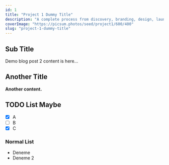 ```yaml
---
id: 1
title: "Project 1 Dummy Title"
description: "A complete process from discovery, branding, design, launch to post-launch optimization."
coverImage: "https://picsum.photos/seed/project1/600/400"
slug: "project-1-dummy-title"
---
```


## Sub Title

Demo blog post 2 content is here...

## Another Title

**Another content.**

## TODO List Maybe

- [x] A
- [ ] B
- [x] C

### Normal List

- Deneme
- Deneme 2
